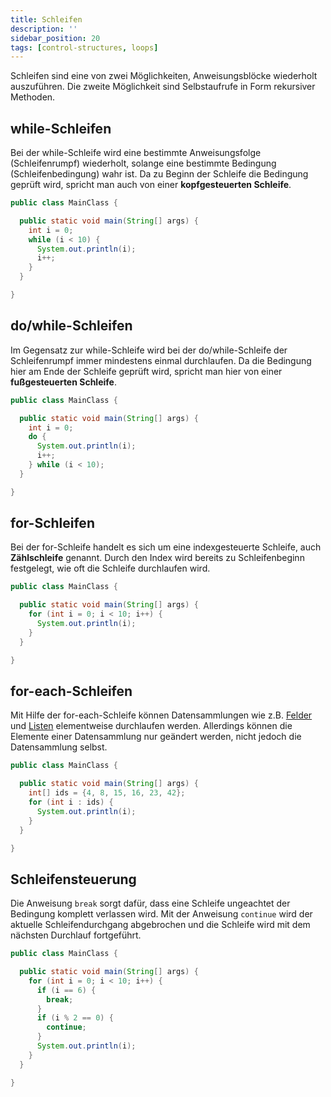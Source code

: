 ```yaml
---
title: Schleifen
description: ''
sidebar_position: 20
tags: [control-structures, loops]
---
```


Schleifen sind eine von zwei Möglichkeiten, Anweisungsblöcke wiederholt auszuführen. Die zweite Möglichkeit sind Selbstaufrufe in Form rekursiver Methoden.

## while-Schleifen
Bei der while-Schleife wird eine bestimmte Anweisungsfolge (Schleifenrumpf) wiederholt, solange eine bestimmte Bedingung (Schleifenbedingung) wahr ist. Da zu Beginn der Schleife die Bedingung geprüft wird, spricht man auch von einer **kopfgesteuerten Schleife**.

```java title="MainClass.java" showLineNumbers
public class MainClass {

  public static void main(String[] args) {
    int i = 0;
    while (i < 10) {
      System.out.println(i);
      i++;
    }
  }

}
```

## do/while-Schleifen
Im Gegensatz zur while-Schleife wird bei der do/while-Schleife der Schleifenrumpf immer mindestens einmal durchlaufen. Da die Bedingung hier am Ende der Schleife geprüft wird, spricht man hier von einer **fußgesteuerten Schleife**.

```java title="MainClass.java" showLineNumbers
public class MainClass {

  public static void main(String[] args) {
    int i = 0;
    do {
      System.out.println(i);
      i++;
    } while (i < 10);
  }

}
```

## for-Schleifen
Bei der for-Schleife handelt es sich um eine indexgesteuerte Schleife, auch **Zählschleife** genannt. Durch den Index wird bereits zu Schleifenbeginn festgelegt, wie oft die Schleife durchlaufen wird.

```java title="MainClass.java" showLineNumbers
public class MainClass {

  public static void main(String[] args) {
    for (int i = 0; i < 10; i++) {
      System.out.println(i);
    }
  }

}
```

## for-each-Schleifen
Mit Hilfe der for-each-Schleife können Datensammlungen wie z.B. [Felder](../arrays.md) und [Listen](../lists.md) elementweise durchlaufen werden. Allerdings können die Elemente einer Datensammlung nur geändert werden, nicht jedoch die 
Datensammlung selbst.

```java title="MainClass.java" showLineNumbers
public class MainClass {

  public static void main(String[] args) {
    int[] ids = {4, 8, 15, 16, 23, 42};
    for (int i : ids) {
      System.out.println(i);
    }
  }

}
```

## Schleifensteuerung
Die Anweisung `break` sorgt dafür, dass eine Schleife ungeachtet der Bedingung komplett verlassen wird. Mit der Anweisung `continue` wird der aktuelle Schleifendurchgang abgebrochen und die Schleife wird mit dem nächsten Durchlauf fortgeführt.

```java title="MainClass.java" showLineNumbers
public class MainClass {

  public static void main(String[] args) {
    for (int i = 0; i < 10; i++) {
      if (i == 6) {
        break;
      }
      if (i % 2 == 0) {
        continue;
      }
      System.out.println(i);
    }
  }

}
```
